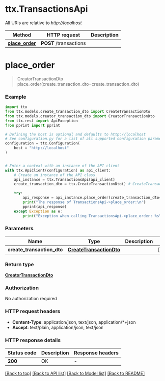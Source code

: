 # ttx.TransactionsApi

All URIs are relative to *http://localhost*

Method | HTTP request | Description
------------- | ------------- | -------------
[**place_order**](TransactionsApi.md#place_order) | **POST** /transactions | 


# **place_order**
> CreatorTransactionDto place_order(create_transaction_dto=create_transaction_dto)

### Example


```python
import ttx
from ttx.models.create_transaction_dto import CreateTransactionDto
from ttx.models.creator_transaction_dto import CreatorTransactionDto
from ttx.rest import ApiException
from pprint import pprint

# Defining the host is optional and defaults to http://localhost
# See configuration.py for a list of all supported configuration parameters.
configuration = ttx.Configuration(
    host = "http://localhost"
)


# Enter a context with an instance of the API client
with ttx.ApiClient(configuration) as api_client:
    # Create an instance of the API class
    api_instance = ttx.TransactionsApi(api_client)
    create_transaction_dto = ttx.CreateTransactionDto() # CreateTransactionDto |  (optional)

    try:
        api_response = api_instance.place_order(create_transaction_dto=create_transaction_dto)
        print("The response of TransactionsApi->place_order:\n")
        pprint(api_response)
    except Exception as e:
        print("Exception when calling TransactionsApi->place_order: %s\n" % e)
```



### Parameters


Name | Type | Description  | Notes
------------- | ------------- | ------------- | -------------
 **create_transaction_dto** | [**CreateTransactionDto**](CreateTransactionDto.md)|  | [optional] 

### Return type

[**CreatorTransactionDto**](CreatorTransactionDto.md)

### Authorization

No authorization required

### HTTP request headers

 - **Content-Type**: application/json, text/json, application/*+json
 - **Accept**: text/plain, application/json, text/json

### HTTP response details

| Status code | Description | Response headers |
|-------------|-------------|------------------|
**200** | OK |  -  |

[[Back to top]](#) [[Back to API list]](../README.md#documentation-for-api-endpoints) [[Back to Model list]](../README.md#documentation-for-models) [[Back to README]](../README.md)

